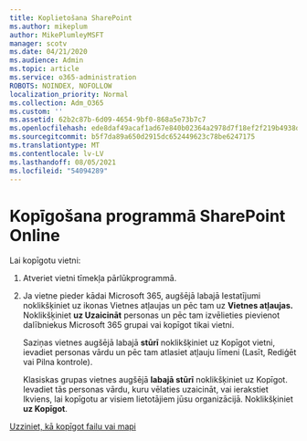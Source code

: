 ```yaml
---
title: Koplietošana SharePoint
ms.author: mikeplum
author: MikePlumleyMSFT
manager: scotv
ms.date: 04/21/2020
ms.audience: Admin
ms.topic: article
ms.service: o365-administration
ROBOTS: NOINDEX, NOFOLLOW
localization_priority: Normal
ms.collection: Adm_O365
ms.custom: ''
ms.assetid: 62b2c87b-6d09-4654-9bf0-868a5e73b7c7
ms.openlocfilehash: ede8daf49acaf1ad67e840b02364a2978d7f18ef2f219b4938dd14d0ca7e231c
ms.sourcegitcommit: b5f7da89a650d2915dc652449623c78be6247175
ms.translationtype: MT
ms.contentlocale: lv-LV
ms.lasthandoff: 08/05/2021
ms.locfileid: "54094289"
---
```

# <a name="how-to-share-in-sharepoint-online"></a>Kopīgošana programmā SharePoint Online

Lai kopīgotu vietni:
  
1. Atveriet vietni tīmekļa pārlūkprogrammā.
    
2. Ja vietne pieder kādai Microsoft 365, augšējā labajā Iestatījumi noklikšķiniet uz ikonas Vietnes atļaujas un pēc tam uz **Vietnes atļaujas.** Noklikšķiniet **uz Uzaicināt** personas un pēc tam izvēlieties pievienot dalībniekus Microsoft 365 grupai vai kopīgot tikai vietni. 
    
    Saziņas vietnes augšējā labajā **stūrī** noklikšķiniet uz Kopīgot vietni, ievadiet personas vārdu un pēc tam atlasiet atļauju līmeni (Lasīt, Rediģēt vai Pilna kontrole). 
    
    Klasiskas grupas vietnes augšējā **labajā stūrī** noklikšķiniet uz Kopīgot. Ievadiet tās personas vārdu, kuru vēlaties uzaicināt, vai ierakstiet Ikviens, lai kopīgotu ar visiem lietotājiem jūsu organizācijā. Noklikšķiniet **uz Kopīgot**.
    
[Uzziniet, kā kopīgot failu vai mapi](https://go.microsoft.com/fwlink/?linkid=511430)
  

